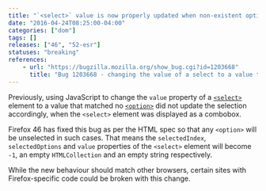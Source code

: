 ```yaml
---
title: "`<select>` value is now properly updated when non-existent option is programmatically selected"
date: "2016-04-24T08:25:00-04:00"
categories: ["dom"]
tags: []
releases: ["46", "52-esr"]
statuses: "breaking"
references:
    - url: "https://bugzilla.mozilla.org/show_bug.cgi?id=1203668"
      title: "Bug 1203668 - changing the value of a select to a value that matches none of the options should put it in a \"no option selected\" state even when it's a combobox (size=1)"
---
```

Previously, using JavaScript to change the `value` property of a [`<select>`](https://developer.mozilla.org/docs/Web/HTML/Element/select) element to a value that matched no [`<option>`](https://developer.mozilla.org/docs/Web/HTML/Element/option) did not update the selection accordingly, when the `<select>` element was displayed as a combobox.

Firefox 46 has fixed this bug as per the HTML spec so that any `<option>` will be unselected in such cases. That means the `selectedIndex`, `selectedOptions` and `value` properties of the `<select>` element will become `-1`, an empty `HTMLCollection` and an empty string respectively.

While the new behaviour should match other browsers, certain sites with Firefox-specific code could be broken with this change.
